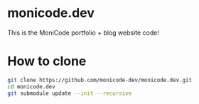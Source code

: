 
# monicode.dev
This is the MoniCode portfolio + blog website code!

# How to clone
```sh
git clone https://github.com/monicode-dev/monicode.dev.git
cd monicode.dev
git submodule update --init --recursive
```